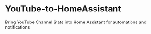 # YouTube-to-HomeAssistant
Bring YouTube Channel Stats into Home Assistant for automations and notifications
